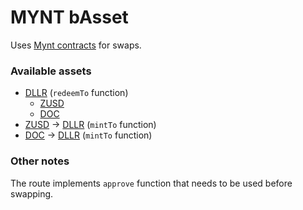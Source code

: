 # MYNT bAsset

Uses [Mynt contracts](https://explorer.rsk.co/address/0x5f777270259e32f79589fe82269db6209f7b7582) for swaps.

### Available assets

* [DLLR](https://explorer.rsk.co/address/0xc1411567d2670e24d9c4daaa7cda95686e1250aa) (`redeemTo` function)
  * [ZUSD](https://explorer.rsk.co/address/0xdb107fa69e33f05180a4c2ce9c2e7cb481645c2d)
  * [DOC](https://explorer.rsk.co/address/0xe700691da7b9851f2f35f8b8182c69c53ccad9db)
* [ZUSD](https://explorer.rsk.co/address/0xdb107fa69e33f05180a4c2ce9c2e7cb481645c2d) -> [DLLR](https://explorer.rsk.co/address/0xc1411567d2670e24d9c4daaa7cda95686e1250aa) (`mintTo` function)
* [DOC](https://explorer.rsk.co/address/0xe700691da7b9851f2f35f8b8182c69c53ccad9db) -> [DLLR](https://explorer.rsk.co/address/0xc1411567d2670e24d9c4daaa7cda95686e1250aa) (`mintTo` function)

### Other notes

The route implements `approve` function that needs to be used before swapping.

